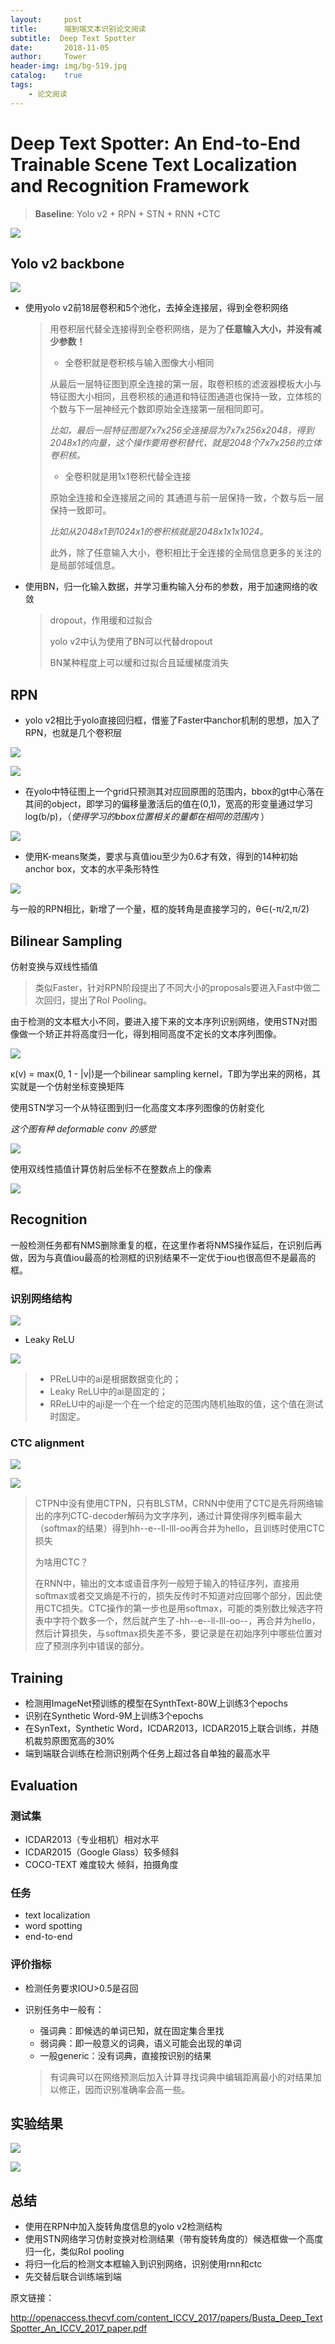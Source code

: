 ```yaml
---
layout:     post
title:      端到端文本识别论文阅读
subtitle:  Deep Text Spotter
date:       2018-11-05
author:     Tower
header-img: img/bg-519.jpg
catalog:    true
tags:
    - 论文阅读
---
```

# Deep Text Spotter: An End-to-End Trainable Scene Text Localization and Recognition Framework

> **Baseline**: Yolo v2 + RPN + STN + RNN +CTC

![](http://ww1.sinaimg.cn/large/006613p3ly1fwahyo07yqj30xl08a74u.jpg)

## Yolo v2 backbone

![](http://ww1.sinaimg.cn/large/006613p3ly1fwahz5zhszj30dx09iglt.jpg)

- 使用yolo v2前18层卷积和5个池化，去掉全连接层，得到全卷积网络

  > 用卷积层代替全连接得到全卷积网络，是为了**任意输入大小，并没有减少参数！**
  >
  > - 全卷积就是卷积核与输入图像大小相同
  >
  > 从最后一层特征图到原全连接的第一层，取卷积核的滤波器模板大小与特征图大小相同，且卷积核的通道和特征图通道也保持一致，立体核的个数与下一层神经元个数即原始全连接第一层相同即可。
  >
  > *比如，最后一层特征图是7x7x256全连接层为7x7x256x2048，得到2048x1的向量，这个操作要用卷积替代，就是2048个7x7x256的立体卷积核。*
  >
  > - 全卷积就是用1x1卷积代替全连接
  >
  > 原始全连接和全连接层之间的 其通道与前一层保持一致，个数与后一层保持一致即可。
  >
  > *比如从2048x1到1024x1的卷积核就是2048x1x1x1024。*
  >
  > 此外，除了任意输入大小，卷积相比于全连接的全局信息更多的关注的是局部邻域信息。

- 使用BN，归一化输入数据，并学习重构输入分布的参数，用于加速网络的收敛

  > dropout，作用缓和过拟合
  >
  > yolo v2中认为使用了BN可以代替dropout
  >
  > BN某种程度上可以缓和过拟合且延缓梯度消失

## RPN

- yolo v2相比于yolo直接回归框，借鉴了Faster中anchor机制的思想，加入了RPN，也就是几个卷积层

![](https://upload-images.jianshu.io/upload_images/8595017-16fb4d8ba0d0c2cf)

![](http://ww1.sinaimg.cn/large/006613p3ly1fwahztvweij32b42xckjl.jpg)

- 在yolo中特征图上一个grid只预测其对应回原图的范围内，bbox的gt中心落在其间的object，即学习的偏移量激活后的值在(0,1)，宽高的形变量通过学习log(b/p)，（*使得学习的bbox位置相关的量都在相同的范围内* ）

![](http://ww1.sinaimg.cn/large/006613p3ly1fwai163dnmj30d709o40u.jpg)

- 使用K-means聚类，要求与真值iou至少为0.6才有效，得到的14种初始anchor box，文本的水平条形特性

![](http://ww1.sinaimg.cn/large/006613p3ly1fwai0k5tmlj30ks0b2t9g.jpg)

与一般的RPN相比，新增了一个量，框的旋转角是直接学习的，θ∈(-π/2,π/2)

## Bilinear Sampling

仿射变换与双线性插值

> 类似Faster，针对RPN阶段提出了不同大小的proposals要进入Fast中做二次回归，提出了RoI Pooling。

由于检测的文本框大小不同，要进入接下来的文本序列识别网络，使用STN对图像做一个矫正并将高度归一化，得到相同高度不定长的文本序列图像。

![](http://ww1.sinaimg.cn/large/006613p3ly1fwai9gfvwgj30l90620t3.jpg)

κ(v) = max(0, 1 - |v|)是一个bilinear sampling kernel，T即为学出来的网格，其实就是一个仿射坐标变换矩阵

使用STN学习一个从特征图到归一化高度文本序列图像的仿射变化

*这个图有种 deformable conv 的感觉*

![](http://ww1.sinaimg.cn/large/006613p3ly1fwai2r6p18j30jf0bm75o.jpg)

使用双线性插值计算仿射后坐标不在整数点上的像素

![](http://ww1.sinaimg.cn/large/006613p3ly1fwai3e3zd2j30og0bewfh.jpg)

## Recognition

一般检测任务都有NMS删除重复的框，在这里作者将NMS操作延后，在识别后再做，因为与真值iou最高的检测框的识别结果不一定优于iou也很高但不是最高的框。

### 识别网络结构

![](http://ww1.sinaimg.cn/large/006613p3ly1fwai4r016bj30h00hdab8.jpg)

- Leaky ReLU

![](http://ww1.sinaimg.cn/large/006613p3ly1fwai5uqfezj30kk061q37.jpg)

> - PReLU中的ai是根据数据变化的；
> - Leaky ReLU中的ai是固定的；
> - RReLU中的aji是一个在一个给定的范围内随机抽取的值，这个值在测试时固定。

### CTC alignment

![](http://ww1.sinaimg.cn/large/006613p3ly1fwai7uwrc9j30j7039mx6.jpg)

![](http://ww1.sinaimg.cn/large/006613p3ly1fwai8f8rxlj30cj072weq.jpg)

> CTPN中没有使用CTPN，只有BLSTM，CRNN中使用了CTC是先将网络输出的序列CTC-decoder解码为文字序列，通过计算使得序列概率最大（softmax的结果）得到hh--e--ll-lll-oo再合并为hello，且训练时使用CTC损失
>
> 为啥用CTC？
>
> 在RNN中，输出的文本或语音序列一般短于输入的特征序列，直接用softmax或者交叉熵是不行的，损失反传时不知道对应回哪个部分，因此使用CTC损失。CTC操作的第一步也是用softmax，可能的类别数比候选字符表中字符个数多一个，然后就产生了-hh--e--ll-lll-oo--，再合并为hello，然后计算损失，与softmax损失差不多，要记录是在初始序列中哪些位置对应了预测序列中错误的部分。

## Training

- 检测用ImageNet预训练的模型在SynthText-80W上训练3个epochs
- 识别在Synthetic Word-9M上训练3个epochs
- 在SynText，Synthetic Word，ICDAR2013，ICDAR2015上联合训练，并随机裁剪原图宽高的30%
- 端到端联合训练在检测识别两个任务上超过各自单独的最高水平

## Evaluation

### 测试集

- ICDAR2013（专业相机）相对水平
- ICDAR2015（Google Glass）较多倾斜
- COCO-TEXT 难度较大 倾斜，拍摄角度

### 任务

- text localization
- word spotting
- end-to-end

### 评价指标

- 检测任务要求IOU>0.5是召回

- 识别任务中一般有：

  - 强词典：即候选的单词已知，就在固定集合里找
  - 弱词典：即一般意义的词典，语义可能会出现的单词
  - 一般generic：没有词典，直接按识别的结果

  > 有词典可以在网络预测后加入计算寻找词典中编辑距离最小的对结果加以修正，因而识别准确率会高一些。

## 实验结果

![](http://ww1.sinaimg.cn/large/006613p3ly1fwak4hauwtj317k0np78u.jpg)

![](http://ww1.sinaimg.cn/large/006613p3ly1fwak4vo52xj30zk0k00yw.jpg)

## 总结

- 使用在RPN中加入旋转角度信息的yolo v2检测结构
- 使用STN网络学习仿射变换对检测结果（带有旋转角度的）候选框做一个高度归一化，类似RoI pooling
- 将归一化后的检测文本框输入到识别网络，识别使用rnn和ctc
- 先交替后联合训练端到端

原文链接：

http://openaccess.thecvf.com/content_ICCV_2017/papers/Busta_Deep_TextSpotter_An_ICCV_2017_paper.pdf
